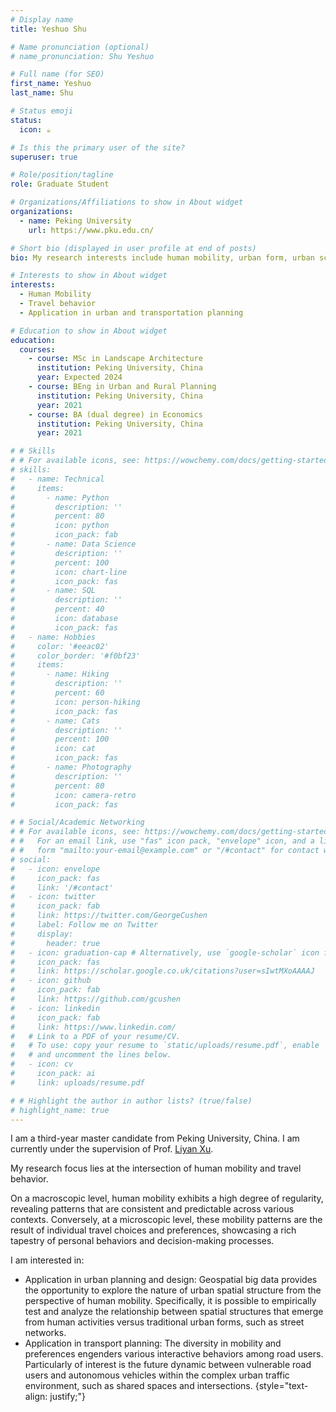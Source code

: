 ```yaml
---
# Display name
title: Yeshuo Shu

# Name pronunciation (optional)
# name_pronunciation: Shu Yeshuo

# Full name (for SEO)
first_name: Yeshuo
last_name: Shu

# Status emoji
status:
  icon: ☕️

# Is this the primary user of the site?
superuser: true

# Role/position/tagline
role: Graduate Student

# Organizations/Affiliations to show in About widget
organizations:
  - name: Peking University
    url: https://www.pku.edu.cn/

# Short bio (displayed in user profile at end of posts)
bio: My research interests include human mobility, urban form, urban science, travel behavior.

# Interests to show in About widget
interests:
  - Human Mobility
  - Travel behavior
  - Application in urban and transportation planning

# Education to show in About widget
education:
  courses:
    - course: MSc in Landscape Architecture
      institution: Peking University, China
      year: Expected 2024
    - course: BEng in Urban and Rural Planning
      institution: Peking University, China
      year: 2021
    - course: BA (dual degree) in Economics
      institution: Peking University, China
      year: 2021

# # Skills
# # For available icons, see: https://wowchemy.com/docs/getting-started/page-builder/#icons
# skills:
#   - name: Technical
#     items:
#       - name: Python
#         description: ''
#         percent: 80
#         icon: python
#         icon_pack: fab
#       - name: Data Science
#         description: ''
#         percent: 100
#         icon: chart-line
#         icon_pack: fas
#       - name: SQL
#         description: ''
#         percent: 40
#         icon: database
#         icon_pack: fas
#   - name: Hobbies
#     color: '#eeac02'
#     color_border: '#f0bf23'
#     items:
#       - name: Hiking
#         description: ''
#         percent: 60
#         icon: person-hiking
#         icon_pack: fas
#       - name: Cats
#         description: ''
#         percent: 100
#         icon: cat
#         icon_pack: fas
#       - name: Photography
#         description: ''
#         percent: 80
#         icon: camera-retro
#         icon_pack: fas

# # Social/Academic Networking
# # For available icons, see: https://wowchemy.com/docs/getting-started/page-builder/#icons
# #   For an email link, use "fas" icon pack, "envelope" icon, and a link in the
# #   form "mailto:your-email@example.com" or "/#contact" for contact widget.
# social:
#   - icon: envelope
#     icon_pack: fas
#     link: '/#contact'
#   - icon: twitter
#     icon_pack: fab
#     link: https://twitter.com/GeorgeCushen
#     label: Follow me on Twitter
#     display:
#       header: true
#   - icon: graduation-cap # Alternatively, use `google-scholar` icon from `ai` icon pack
#     icon_pack: fas
#     link: https://scholar.google.co.uk/citations?user=sIwtMXoAAAAJ
#   - icon: github
#     icon_pack: fab
#     link: https://github.com/gcushen
#   - icon: linkedin
#     icon_pack: fab
#     link: https://www.linkedin.com/
#   # Link to a PDF of your resume/CV.
#   # To use: copy your resume to `static/uploads/resume.pdf`, enable `ai` icons in `params.yaml`,
#   # and uncomment the lines below.
#   - icon: cv
#     icon_pack: ai
#     link: uploads/resume.pdf

# # Highlight the author in author lists? (true/false)
# highlight_name: true
---
```


I am a third-year master candidate from Peking University, China. I am currently under the supervision of Prof. [Liyan Xu](https://www.cala.pku.edu.cn/info/1025/1275.htm).

My research focus lies at the intersection of human mobility and travel behavior.

On a macroscopic level, human mobility exhibits a high degree of regularity, revealing patterns that are consistent and predictable across various contexts. Conversely, at a microscopic level, these mobility patterns are the result of individual travel choices and preferences, showcasing a rich tapestry of personal behaviors and decision-making processes.

I am interested in:

* Application in urban planning and design: Geospatial big data provides the opportunity to explore the nature of urban spatial structure from the perspective of human mobility. Specifically, it is possible to empirically test and analyze the relationship between spatial structures that emerge from human activities versus traditional urban forms, such as street networks.
* Application in transport planning: The diversity in mobility and preferences engenders various interactive behaviors among road users. Particularly of interest is the future dynamic between vulnerable road users and autonomous vehicles within the complex urban traffic environment, such as shared spaces and intersections.
{style="text-align: justify;"}
